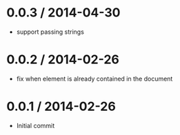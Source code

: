 
0.0.3 / 2014-04-30 
==================

 * support passing strings

0.0.2 / 2014-02-26
==================

 * fix when element is already contained in the document

0.0.1 / 2014-02-26
==================

 * Initial commit
